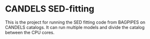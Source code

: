 # CANDELS SED-fitting
This is the project for running the SED fitting code from BAGPIPES on CANDELS catalogs. It can run
multiple models and divide the catalog between the CPU cores.
